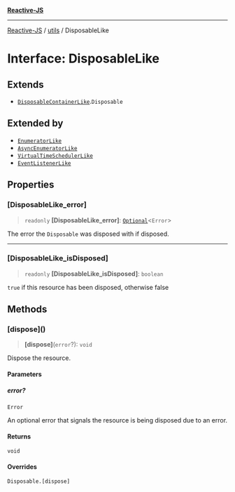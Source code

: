 [**Reactive-JS**](../../README.md)

***

[Reactive-JS](../../README.md) / [utils](../README.md) / DisposableLike

# Interface: DisposableLike

## Extends

- [`DisposableContainerLike`](DisposableContainerLike.md).`Disposable`

## Extended by

- [`EnumeratorLike`](EnumeratorLike.md)
- [`AsyncEnumeratorLike`](AsyncEnumeratorLike.md)
- [`VirtualTimeSchedulerLike`](VirtualTimeSchedulerLike.md)
- [`EventListenerLike`](EventListenerLike.md)

## Properties

### \[DisposableLike\_error\]

> `readonly` **\[DisposableLike\_error\]**: [`Optional`](../../functions/type-aliases/Optional.md)\<`Error`\>

The error the `Disposable` was disposed with if disposed.

***

### \[DisposableLike\_isDisposed\]

> `readonly` **\[DisposableLike\_isDisposed\]**: `boolean`

`true` if this resource has been disposed, otherwise false

## Methods

### \[dispose\]()

> **\[dispose\]**(`error`?): `void`

Dispose the resource.

#### Parameters

##### error?

`Error`

An optional error that signals the resource is being disposed due to an error.

#### Returns

`void`

#### Overrides

`Disposable.[dispose]`
